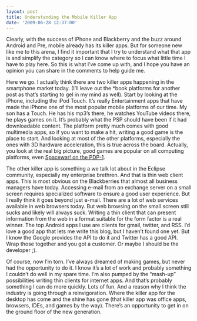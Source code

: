 ```yaml
---
layout: post
title: Understanding the Mobile Killer App
date: '2009-06-28 12:37:00'
---
```



Clearly, with the success of iPhone and Blackberry and the buzz around Android and Pre, mobile already has its killer apps. But for someone new like me to this arena, I find it important that I try to understand what that app is and simplify the category so I can know where to focus what little time I have to play here. So this is what I’ve come up with, and I hope you have an opinion you can share in the comments to help guide me.

Here we go. I actually think there are two killer apps happening in the smartphone market today. (I’ll leave out the *book platforms for another post as that’s starting to gel in my mind as well). Start by looking at the iPhone, including the iPod Touch. It’s really Entertainment apps that have made the iPhone one of the most popular mobile platforms of our time. My son has a Touch. He has his mp3’s there, he watches YouTube videos there, he plays games on it. It’s probably what the PSP should have been if it had downloadable content. The platform pretty much comes with good multimedia apps, so if you want to make a hit, writing a good game is the place to start. And looking at most of the other platforms, especially the ones with 3D hardware acceleration, this is true across the board. Actually, you look at the real big picture, good games are popular on all computing platforms, even [Spacewar! on the PDP-1](http://en.wikipedia.org/wiki/Spacewar!).

The other killer app is something a we talk lot about in the Eclipse community, especially my enterprise brethren. And that is thin web client apps. This is most obvious on the Blackberries that almost all business managers have today. Accessing e-mail from an exchange server on a small screen requires specialized software to ensure a good user experience. But I really think it goes beyond just e-mail. There are a lot of web services available in web browsers today. But web browsing on the small screen still sucks and likely will always suck. Writing a thin client that can present information from the web in a format suitable for the form factor is a real winner. The top Android apps I use are clients for gmail, twitter, and RSS. I’d love a good app that lets me write this blog, but I haven’t found one yet. But I know the Google provides the API to do it and Twitter has a good API. Wrap those together and you got a customer. Or maybe I should be the developer ;).

Of course, now I’m torn. I’ve always dreamed of making games, but never had the opportunity to do it. I know it’s a lot of work and probably something I couldn’t do well in my spare time. I’m also pumped by the “mash-up” possibilities writing thin clients for internet apps. And that’s probably something I can do more quickly. Lots of fun. And a reason why I think the industry is going through a reinvigoration. Where the killer app for the desktop has come and the shine has gone (that killer app was office apps, browsers, IDEs, and games by the way). There’s an opportunity to get in on the ground floor of the new generation.


